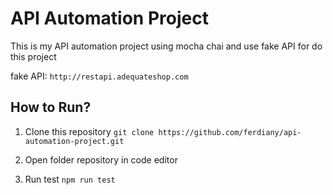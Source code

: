 # API Automation Project
This is my API automation project using mocha chai and use fake API for do this project

fake API:
`http://restapi.adequateshop.com`

## How to Run?
1. Clone this repository
`git clone https://github.com/ferdiany/api-automation-project.git`

2. Open folder repository in code editor

3. Run test
`npm run test`
